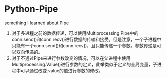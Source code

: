 # Python-Pipe
something I learned about Pipe
1. 对于多进程之前的数据传递，可以使用Multiprocessing.Pipe中的conn.send()和conn.recv()进行数据的传输和接受。但是注意，一个子进程中只能有一个conn.send()和conn.recv()，且只能传递一个参数。参数传递是可以双向传递的。
2. 对于不通过Pipe来进行参数改变的情况，可以在父进程中使用Multiprocessing.Value()进行参数的定义，此举类似于定义的全局变量，子进程中可以通过改变.value的值进行参数的修改。
